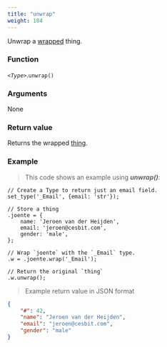 ```yaml
---
title: "unwrap"
weight: 184
---
```


Unwrap a [wrapped](../) thing.

### Function

*`<Type>`*.`unwrap()`

### Arguments

None

### Return value

Returns the wrapped [thing](../../thing).

### Example

> This code shows an example using ***unwrap()***:

```thingsdb,should_pass
// Create a Type to return just an email field.
set_type('_Email', {email: 'str'});

// Store a thing
.joente = {
    name: 'Jeroen van der Heijden',
    email: 'jeroen@cesbit.com',
    gender: 'male',
};

// Wrap `joente` with the `_Email` type.
.w = .joente.wrap('_Email');

// Return the original `thing`
.w.unwrap();
```

> Example return value in JSON format

```json
{
    "#": 42,
    "name": "Jeroen van der Heijden",
    "email": "jeroen@cesbit.com",
    "gender": "male"
}
```
